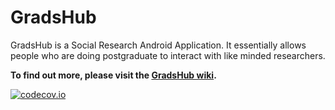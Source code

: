 # GradsHub

GradsHub is a Social Research Android Application. It essentially allows people who are doing postgraduate to interact with like minded researchers.

**To find out more, please visit the [GradsHub wiki][wiki].**




[wiki]:https://github.com/CodeFusionGroup/GradsHub/wiki

[travis-image]:https://travis-ci.org/CodeFusionGroup/GradsHub.svg?branch=master
[travis]:https://travis-ci.org/CodeFusionGroup/GradsHub

[![codecov.io](https://codecov.io/github/CodeFusionGroup/GradsHub/coverage.svg?branch=master)](https://codecov.io/github/CodeFusionGroup/GradsHub?branch=master)
